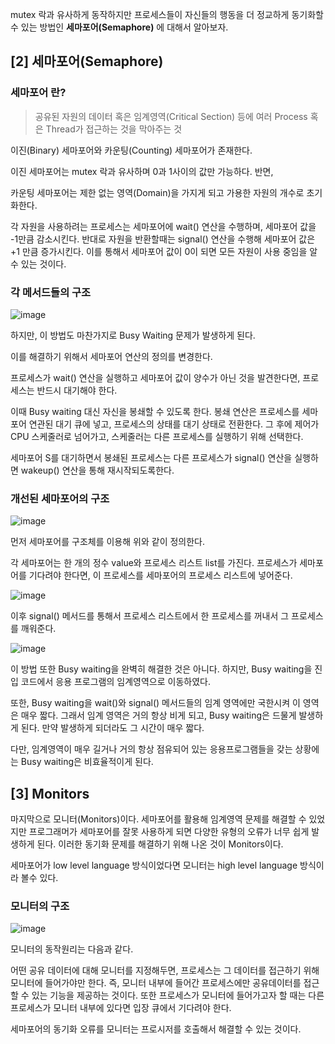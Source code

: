 mutex 락과 유사하게 동작하지만 프로세스들이 자신들의 행동을 더 정교하게 동기화할 수 있는 방법인 **세마포어(Semaphore)** 에 대해서 알아보자.

## [2] 세마포어(Semaphore)

### 세마포어 란?
> 공유된 자원의 데이터 혹은 임계영역(Critical Section) 등에 여러 Process 혹은 Thread가 접근하는 것을 막아주는 것

이진(Binary) 세마포어와 카운팅(Counting) 세마포어가 존재한다.

이진 세마포어는 mutex 락과 유사하며 0과 1사이의 값만 가능하다. 반면,

카운팅 세마포어는 제한 없는 영역(Domain)을 가지게 되고 가용한 자원의 개수로 초기화한다.

각 자원을 사용하려는 프로세스는 세마포어에 wait() 연산을 수행하며, 세마포어 값을 -1만큼 감소시킨다. 반대로 자원을 반환할때는 signal() 연산을 수행해 세마포어 값은 +1 만큼 증가시킨다. 이를 통해서 세마포어 값이 0이 되면 모든 자원이 사용 중임을 알 수 있는 것이다.

### 각 메서드들의 구조

![image](https://github.com/IToriginal/CS-Study/assets/117193889/0b73ea0b-366f-4875-901c-2b4803a5fb8c)

하지만, 이 방법도 마찬가지로 Busy Waiting 문제가 발생하게 된다.

이를 해결하기 위해서 세마포어 연산의 정의를 변경한다.

프로세스가 wait() 연산을 실행하고 세마포어 값이 양수가 아닌 것을 발견한다면, 프로세스는 반드시 대기해야 한다.

이때 Busy waiting 대신 자신을 봉쇄할 수 있도록 한다. 봉쇄 연산은 프로세스를 세마포어 연관된 대기 큐에 넣고, 프로세스의 상태를 대기 상태로 전환한다. 그 후에 제어가 CPU 스케줄러로 넘어가고, 스케줄러는 다른 프로세스를 실행하기 위해 선택한다.

세마포어 S를 대기하면서 봉쇄된 프로세스는 다른 프로세스가 signal() 연산을 실행하면 wakeup() 연산을 통해 재시작되도록한다.

### 개선된 세마포어의 구조

![image](https://github.com/IToriginal/CS-Study/assets/117193889/41b5d4b2-268b-4158-9981-2d8de819c47c)

먼저 세마포어를 구조체를 이용해 위와 같이 정의한다.

각 세마포어는 한 개의 정수 value와 프로세스 리스트 list를 가진다. 프로세스가 세마포어를 기다려야 한다면, 이 프로세스를 세마포어의 프로세스 리스트에 넣어준다.

![image](https://github.com/IToriginal/CS-Study/assets/117193889/3f95f910-1fbf-4d06-aa34-034eb6149e02)

이후 signal() 메서드를 통해서 프로세스 리스트에서 한 프로세스를 꺼내서 그 프로세스를 깨워준다.

![image](https://github.com/IToriginal/CS-Study/assets/117193889/ebde7775-2883-47de-9b3a-bdb9bb4a4169)

이 방법 또한 Busy waiting을 완벽히 해결한 것은 아니다. 하지만, Busy waiting을 진입 코드에서 응용 프로그램의 임계영역으로 이동하였다.

또한, Busy waiting을 wait()와 signal() 메서드들의 임계 영역에만 국한시켜 이 영역은 매우 짧다. 그래서 임계 영역은 거의 항상 비게 되고, Busy waiting은 드물게 발생하게 된다. 만약 발생하게 되더라도 그 시간이 매우 짧다.

다만, 임계영역이 매우 길거나 거의 항상 점유되어 있는 응용프로그램들을 갖는 상황에는 Busy waiting은 비효율적이게 된다.

## [3] Monitors

마지막으로 모니터(Monitors)이다. 세마포어를 활용해 임계영역 문제를 해결할 수 있었지만 프로그래머가 세마포어를 잘못 사용하게 되면 다양한 유형의 오류가 너무 쉽게 발생하게 된다. 이러한 동기화 문제를 해결하기 위해 나온 것이 Monitors이다.

세마포어가 low level language 방식이었다면 모니터는 high level language 방식이라 볼수 있다.

### 모니터의 구조

![image](https://github.com/IToriginal/CS-Study/assets/117193889/81fc0e00-06c7-4ce5-bc8a-b7f5012d1dd1)

모니터의 동작원리는 다음과 같다.

어떤 공유 데이터에 대해 모니터를 지정해두면, 프로세스는 그 데이터를 접근하기 위해 모니터에 들어가야만 한다. 즉, 모니터 내부에 들어간 프로세스에만 공유데이터를 접근할 수 있는 기능을 제공하는 것이다. 또한 프로세스가 모니터에 들어가고자 할 때는 다른 프로세스가 모니터 내부에 있다면 입장 큐에서 기다려야 한다.

세마포어의 동기화 오류를 모니터는 프로시저를 호출해서 해결할 수 있는 것이다.